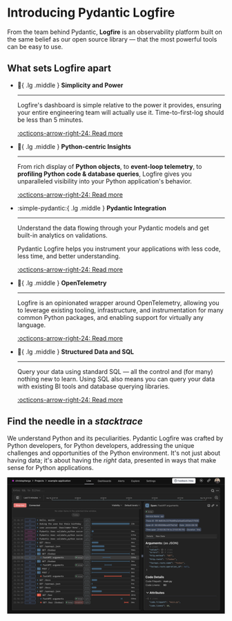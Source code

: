 # Introducing Pydantic Logfire

From the team behind Pydantic, **Logfire** is an observability platform built on the same belief as our open source library — that the most powerful tools can be easy to use.

## What sets Logfire apart

<div class="grid cards" markdown>

-   :rocket:{ .lg .middle } __Simplicity and Power__

    ---

    Logfire's dashboard is simple relative to the power it provides, ensuring your entire engineering team will actually use it. Time-to-first-log should be less than 5 minutes.

    [:octicons-arrow-right-24: Read more](simplicity.md)

-   :snake:{ .lg .middle } __Python-centric Insights__

    ---

    From rich display of **Python objects**, to **event-loop telemetry**, to **profiling Python code &amp; database queries**, Logfire gives you unparalleled visibility into your Python application's behavior.

    [:octicons-arrow-right-24: Read more](python-centric.md)

-   :simple-pydantic:{ .lg .middle } __Pydantic Integration__

    ---

    Understand the data flowing through your Pydantic models and get built-in analytics on validations.

    Pydantic Logfire helps you instrument your applications with less code, less time, and better understanding.

    [:octicons-arrow-right-24: Read more](pydantic.md)

-   :telescope:{ .lg .middle } __OpenTelemetry__

    ---

    Logfire is an opinionated wrapper around OpenTelemetry, allowing you to leverage existing tooling, infrastructure, and instrumentation for many common Python packages, and enabling support for virtually any language.

    [:octicons-arrow-right-24: Read more](opentelemetry.md)

-   :abacus:{ .lg .middle } __Structured Data and SQL__

    ---

    Query your data using standard SQL — all the control and (for many) nothing new to learn. Using SQL also means you can query your data with existing BI tools and database querying libraries.

    [:octicons-arrow-right-24: Read more](sql.md)


</div>


## Find the needle in a _stacktrace_

We understand Python and its peculiarities. Pydantic Logfire was crafted by Python developers, for Python developers, addressing the unique challenges and opportunities of the Python environment. It's not just about having data; it's about having the *right* data, presented in ways that make sense for Python applications.

![Logfire FastAPI screenshot](../images/index/logfire-screenshot-fastapi-200.png)
